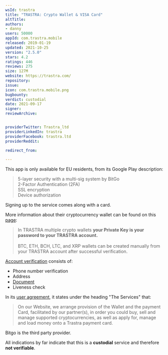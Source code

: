 ```yaml
---
wsId: trastra
title: "TRASTRA: Crypto Wallet & VISA Card"
altTitle: 
authors:
- danny
users: 50000
appId: com.trastra.mobile
released: 2019-01-19
updated: 2021-10-25
version: "2.5.0"
stars: 4.2
ratings: 446
reviews: 275
size: 127M
website: https://trastra.com/
repository: 
issue: 
icon: com.trastra.mobile.png
bugbounty: 
verdict: custodial
date: 2021-09-17
signer: 
reviewArchive:


providerTwitter: Trastra_ltd
providerLinkedIn: trastra
providerFacebook: trastra.ltd
providerReddit: 

redirect_from:

---
```



This app is only available for EU residents, from its Google Play description:

>5-layer security with a multi-sig system by BitGo<br>
2-Factor Authentication (2FA)<br>
SSL encryption<br>
Device authorization<br>

Signing up to the service comes along with a card. 

More information about their cryptocurrency wallet can be found on this [page](https://trastra.com/faq/trastra-wallet/what-is-a-trastra-bitcoin-ethereum-wallet/):

> In TRASTRA multiple crypto wallets **your Private Key is your password to your TRASTRA account.**<br><br>
BTC, ETH, BCH, LTC, and XRP wallets can be created manually from your TRASTRA account after successful verification. 

[Account verification](https://trastra.com/how-to-get-your-trastra-account-verified-step-by-step-guide/) consists of:
- Phone number verification
- Address
- [Document](https://trastra.com/faq/trastra-account/what-documents-do-i-have-to-upload/)
- Liveness check

In its [user agreement](https://trastra.com/user-agreement/), it states under the heading "The Services" that:

> On our Website, we arrange provision of the Wallet and the payment Card, facilitated by our partner(s), in order you could buy, sell and manage supported cryptocurrencies, as well as apply for, manage and load money onto a Trastra payment card.

Bitgo is the third party provider. 

All indications by far indicate that this is a **custodial** service and therefore **not verifiable**.